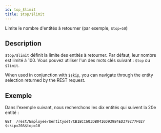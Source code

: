 ```yaml
---
id: top_$limit
title: $top/$limit
---
```


Limite le nombre d'entités à retourner (par exemple, `$top=50`)

## Description

`$top/$limit` définit la limite des entités à retourner. Par défaut, leur nombre est limité à 100. Vous pouvez utiliser l'un des mots clés suivant : `$top` ou `$limit`.

When used in conjunction with [`$skip`]($skip.md), you can navigate through the entity selection returned by the REST request.

## Exemple

Dans l'exemple suivant, nous recherchons les dix entités qui suivent la 20e entité :

`GET  /rest/Employee/$entityset/CB1BCC603DB0416D939B4ED379277F02?$skip=20&$top=10`
